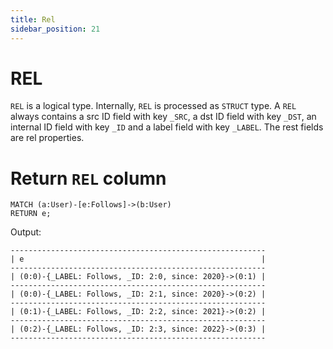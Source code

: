 ```yaml
---
title: Rel
sidebar_position: 21
---
```


# REL
`REL` is a logical type. Internally, `REL` is processed as `STRUCT` type. A `REL` always contains a src ID field with key `_SRC`, a dst ID field with key `_DST`, an internal ID field with key `_ID` and a label field with key `_LABEL`. The rest fields are rel properties.

# Return `REL` column
```
MATCH (a:User)-[e:Follows]->(b:User)
RETURN e;
```
Output:
```
---------------------------------------------------------
| e                                                     |
---------------------------------------------------------
| (0:0)-{_LABEL: Follows, _ID: 2:0, since: 2020}->(0:1) |
---------------------------------------------------------
| (0:0)-{_LABEL: Follows, _ID: 2:1, since: 2020}->(0:2) |
---------------------------------------------------------
| (0:1)-{_LABEL: Follows, _ID: 2:2, since: 2021}->(0:2) |
---------------------------------------------------------
| (0:2)-{_LABEL: Follows, _ID: 2:3, since: 2022}->(0:3) |
---------------------------------------------------------
```